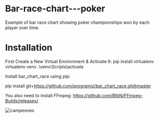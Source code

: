 # Bar-race-chart---poker
Example of bar race chart showing poker championships won by each player over time. 

# Installation
First Create a New Virtual Environment & Activate It:
pip install virtualenv
virtualenv venv
.\venv\Scripts\activate

Install bar_chart_race using pip:

pip install git+https://github.com/programiz/bar_chart_race.git@master

You also need to install FFmpeg: https://github.com/BtbN/FFmpeg-Builds/releases/

![campeones](https://github.com/angelmza1990/Bar-race-chart---poker/assets/84651295/6a67820f-7c73-4e9a-86a0-c1c2bf6dfb51)
